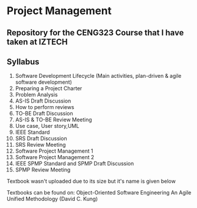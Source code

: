 # Project Management
## Repository for the CENG323 Course that I have taken at IZTECH

## Syllabus 
1.  Software Development Lifecycle (Main activities, plan-driven & agile software development)
2.  Preparing a Project Charter
3.  Problem Analysis
4.  AS-IS Draft Discussion
5.  How to perform reviews
6.  TO-BE Draft Discussion
7.  AS-IS & TO-BE Review Meeting 
8.  Use case, User story,UML
9.  IEEE Standard
10. SRS Draft Discussion
11. SRS Review Meeting
12. Software Project Management 1
13. Software Project Management 2 
14. IEEE SPMP Standard and SPMP Draft Discussion 
15. SPMP Review Meeting

Textbook wasn't uploaded due to its size but it's name is given below

Textbooks can be found on: Object-Oriented Software Engineering An Agile Unified Methodology (David C. Kung)
